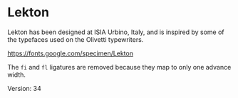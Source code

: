 # Lekton

Lekton has been designed at ISIA Urbino, Italy, and is inspired by some of the typefaces used on the Olivetti typewriters.

https://fonts.google.com/specimen/Lekton

The `fi` and `fl` ligatures are removed because they map to only one advance width.

Version: 34
